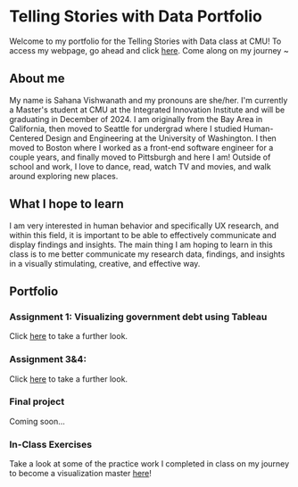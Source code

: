 # Telling Stories with Data Portfolio
Welcome to my portfolio for the Telling Stories with Data class at CMU! To access my webpage, go ahead and click [here](https://sahana-vishwanath.github.io/tswd-portfolio/). 
Come along on my journey ~

## About me
My name is Sahana Vishwanath and my pronouns are she/her. I'm currently a Master's student at CMU at the Integrated Innovation Institute and will be graduating in December of 2024. I am originally from the Bay Area in California, then moved to Seattle for undergrad where I studied Human-Centered Design and Engineering at the University of Washington. I then moved to Boston where I worked as a front-end software engineer for a couple years, and finally moved to Pittsburgh and here I am! Outside of school and work, I love to dance, read, watch TV and movies, and walk around exploring new places.

## What I hope to learn
I am very interested in human behavior and specifically UX research, and within this field, it is important to be able to effectively communicate and display findings and insights. The main thing I am hoping to learn in this class is to me better communicate my research data, findings, and insights in a visually stimulating, creative, and effective way.

## Portfolio
### Assignment 1: Visualizing government debt using Tableau
Click [here](/assignment1.md) to take a further look.

### Assignment 3&4: 
Click [here](/assignment3-4.md) to take a further look.

### Final project
Coming soon...



### In-Class Exercises
Take a look at some of the practice work I completed in class on my journey to become a visualization master [here](in-class-exercises.md)!
